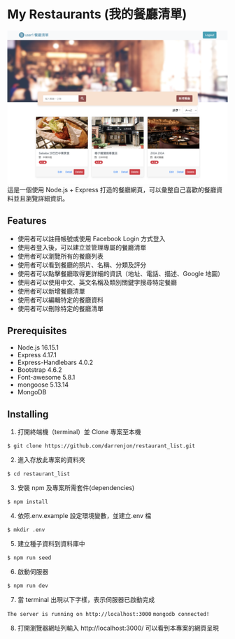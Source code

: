 # My Restaurants (我的餐廳清單)
![Restaurant List](./public/restaurant-list.png)
這是一個使用 Node.js + Express 打造的餐廳網頁，可以彙整自己喜歡的餐廳資料並且瀏覽詳細資訊。

## Features
- 使用者可以註冊帳號或使用 Facebook Login 方式登入
- 使用者登入後，可以建立並管理專屬的餐廳清單
- 使用者可以瀏覽所有的餐廳列表
- 使用者可以看到餐廳的照片、名稱、分類及評分
- 使用者可以點擊餐廳取得更詳細的資訊（地址、電話、描述、Google 地圖）
- 使用者可以使用中文、英文名稱及類別關鍵字搜尋特定餐廳
- 使用者可以新增餐廳清單
- 使用者可以編輯特定的餐廳資料
- 使用者可以刪除特定的餐廳清單

## Prerequisites
- Node.js 16.15.1
- Express 4.17.1
- Express-Handlebars 4.0.2
- Bootstrap 4.6.2
- Font-awesome 5.8.1
- mongoose 5.13.14
- MongoDB

## Installing
1. 打開終端機（terminal）並 Clone 專案至本機

```
$ git clone https://github.com/darrenjon/restaurant_list.git
```

2. 進入存放此專案的資料夾

```
$ cd restaurant_list
```

3. 安裝 npm 及專案所需套件(dependencies)

```
$ npm install
```

4. 依照.env.example 設定環境變數，並建立.env 檔

```
$ mkdir .env
```

5. 建立種子資料到資料庫中

```
$ npm run seed
```

6. 啟動伺服器

```
$ npm run dev
```

7. 當 terminal 出現以下字樣，表示伺服器已啟動完成

`The server is running on http://localhost:3000`
`mongodb connected!`

8. 打開瀏覽器網址列輸入 http://localhost:3000/
可以看到本專案的網頁呈現

